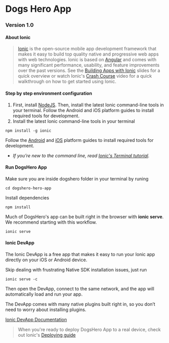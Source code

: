 
# Dogs Hero App

### Version 1.0

#### About Ionic

> [Ionic](https://ionicframework.com/) is the open-source mobile app development framework that makes it easy to
build top quality native and progressive web apps with web technologies.
Ionic is based on [Angular](https://angular.io/) and comes with many significant performance, usability, and
feature improvements over the past versions.
See the [Building Apps with Ionic](https://adamdbradley.github.io/building-with-ionic2) slides for a quick
overview or watch Ionic's [Crash Course](https://youtu.be/O2WiI9QrS5s) video for a quick walkthrough on how to get
started using Ionic.

#### Step by step environment configuration

1. First, install [NodeJS](https://nodejs.org/). Then, install the latest Ionic command-line tools in your terminal. Follow the Android and iOS platform guides to install required tools for development.
2. Install the latest Ionic command-line tools in your terminal
```
npm install -g ionic
```
Follow the [Android](https://cordova.apache.org/docs/en/7.x/guide/platforms/android/) and [iOS](https://cordova.apache.org/docs/en/7.x/guide/platforms/ios/) platform guides to install required tools for development.

* _If you’re new to the command line, read [Ionic's Terminal tutorial](https://blog.ionicframework.com/new-to-the-command-line/)._


#### Run DogsHero App
Make sure you are inside dogshero folder in your terminal by runing

```
cd dogshero-hero-app
```

Install dependencies

```
npm install
```


Much of DogsHero's app can be built right in the browser with **ionic serve**. We recommend starting with this workflow.
```
ionic serve
```

#### Ionic DevApp 

The Ionic DevApp is a free app that makes it easy to run your Ionic app directly on your iOS or Android device.

Skip dealing with frustrating Native SDK installation issues, just run
```
ionic serve -c
```

Then open the DevApp, connect to the same network, and the app will automatically load and run your app.

The DevApp comes with many native plugins built right in, so you don’t need to worry about installing plugins.

[Ionic DevApp Documentation](https://ionicframework.com/docs/pro/devapp/)


> When you're ready to deploy DogsHero App to a real device, check out Ionic's [Deploying guide](https://ionicframework.com/docs/intro/deploying/)
